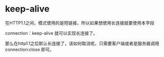 # keep-alive

在HTTP1.1之间，模式使用的是短链接，所以如果想使用长连接就要使用本字段

connection：keep-alive 就可以实现长连接了。

那么在http1.1之后默认长连接了，该如何取消呢，只需要客户端或者是服务器调用 connection:close 即可。
